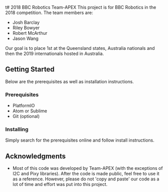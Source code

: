t# 2018 BBC Robotics Team-APEX
This project is for BBC Robotics in the 2018 competition. The team members are:
 - Josh Barclay
 - Riley Bowyer
 - Robert McArthur
 - Jason Wang

Our goal is to place 1st at the Queensland states, Australia nationals and then the 2019 internationals hosted in Australia.
## Getting Started
Below are the prerequisites as well as installation instructions.
### Prerequisites
 - PlatformIO
 - Atom or Sublime
 - Git (optional)
### Installing
Simply search for the prerequisites online and follow install instructions.
## Acknowledgments
 - Most of this code was developed by Team-APEX (with the exceptions of I2C and Pixy libraries). After the code is made public, feel free to use it as a reference. However, please do not 'copy and paste' our code as a lot of time and effort was put into this project.
